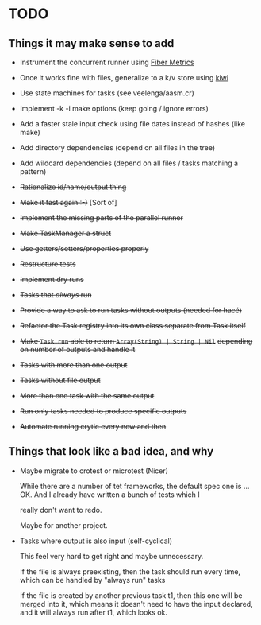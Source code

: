 # TODO

## Things it may make sense to add

* Instrument the concurrent runner using [Fiber Metrics](https://github.com/didactic-drunk/fiber_metrics.cr)
* Once it works fine with files, generalize to a k/v store using [kiwi](ihttps://github.com/crystal-community/kiwi)
* Use state machines for tasks (see veelenga/aasm.cr)
* Implement -k -i make options (keep going / ignore errors)
* Add a faster stale input check using file dates instead of hashes (like make)
* Add directory dependencies (depend on all files in the tree)
* Add wildcard dependencies (depend on all files / tasks matching a pattern)

* ~~Rationalize id/name/output thing~~
* ~~Make it fast again :-)~~ [Sort of]
* ~~Implement the missing parts of the parallel runner~~
* ~~Make TaskManager a struct~~
* ~~Use getters/setters/properties properly~~
* ~~Restructure tests~~
* ~~Implement dry runs~~
* ~~Tasks that *always* run~~
* ~~Provide a way to ask to run tasks without outputs (needed for hacé)~~
* ~~Refactor the Task registry into its own class separate from Task itself~~
* ~~Make `Task.run` able to return `Array(String) | String | Nil`~~
  ~~depending on number of outputs and handle it~~
* ~~Tasks with more than one output~~
* ~~Tasks without file output~~
* ~~More than one task with the same output~~
* ~~Run only tasks needed to produce specific outputs~~
* ~~Automate running crytic every now and then~~

## Things that look like a bad idea, and why

* Maybe migrate to crotest or microtest (Nicer)

  While there are a number of tet frameworks, the default spec one
  is ... OK. And I already have written a bunch of tests which I

  really don't want to redo.

  Maybe for another project.

* Tasks where output is also input (self-cyclical)

  This feel very hard to get right and maybe unnecessary.

  If the file is always preexisting, then the task should run
  every time, which can be handled by "always run" tasks

  If the file is created by another previous task t1, then this one
  will be merged into it, which means it doesn't need to have the
  input declared, and it will always run after t1, which looks ok.
